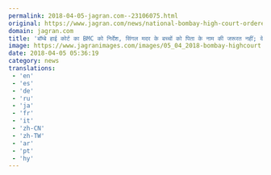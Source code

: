 ```yaml
---
permalink: 2018-04-05-jagran.com--23106075.html
original: https://www.jagran.com/news/national-bombay-high-court-ordered-bmc-to-release-new-certificate-for-single-monther-child-have-fathers-column-vacant-17778440.html
domain: jagran.com
title: 'बॉम्बे हाई कोर्ट का BMC को निर्देश, सिंगल मदर के बच्चों को पिता के नाम की जरूरत नहीं; दे नया प्रमाणपत्र'
image: https://www.jagranimages.com/images/05_04_2018-bombay-highcourt.jpg
date: 2018-04-05 05:36:19
category: news
translations: 
 - 'en'
 - 'es'
 - 'de'
 - 'ru'
 - 'ja'
 - 'fr'
 - 'it'
 - 'zh-CN'
 - 'zh-TW'
 - 'ar'
 - 'pt'
 - 'hy'
---
```


